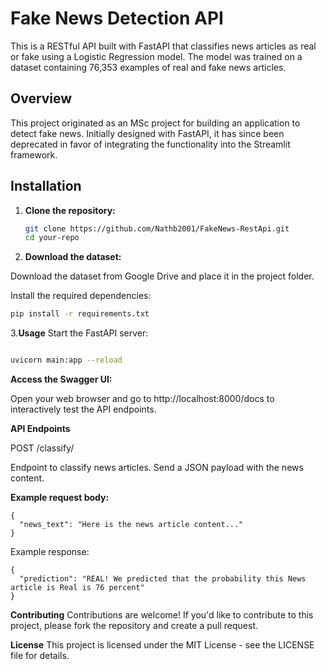 # Fake News Detection API

This is a RESTful API built with FastAPI that classifies news articles as real or fake using a Logistic Regression model. The model was trained on a dataset containing 76,353 examples of real and fake news articles.

## Overview

This project originated as an MSc project for building an application to detect fake news. Initially designed with FastAPI, it has since been deprecated in favor of integrating the functionality into the Streamlit framework.

## Installation

1. **Clone the repository:**

   ```bash
   git clone https://github.com/Nathb2001/FakeNews-RestApi.git
   cd your-repo
2. **Download the dataset:**

Download the dataset from Google Drive and place it in the project folder.

Install the required dependencies:

```bash
pip install -r requirements.txt
```
3.**Usage**
Start the FastAPI server:

```bash

uvicorn main:app --reload
```
**Access the Swagger UI:**

Open your web browser and go to http://localhost:8000/docs to interactively test the API endpoints.

**API Endpoints**

POST /classify/

Endpoint to classify news articles. Send a JSON payload with the news content.

**Example request body:**



```
{
  "news_text": "Here is the news article content..."
}
```

Example response:


```
{
  "prediction": "REAL! We predicted that the probability this News article is Real is 76 percent"
}
```
**Contributing**
Contributions are welcome! If you'd like to contribute to this project, please fork the repository and create a pull request.

**License**
This project is licensed under the MIT License - see the LICENSE file for details.
